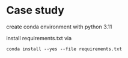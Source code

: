 # Case study

create conda environment with python 3.11

install requirements.txt via
```
conda install --yes --file requirements.txt
```
